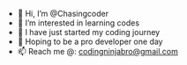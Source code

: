 - 👋 Hi, I’m @Chasingcoder
- 👀 I’m interested in learning codes
- 🌱 I have just started my coding journey
- 💞️ Hoping to be a pro developer one day
- 📫 Reach me @: codingninjabro@gmail.com

<!---
Chasingcoder/Chasingcoder is a ✨ special ✨ repository because its `README.md` (this file) appears on your GitHub profile.
You can click the Preview link to take a look at your changes.
--->
